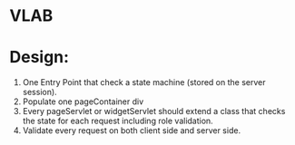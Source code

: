 VLAB
====

# Design:

1) One Entry Point that check a state machine (stored on the server session).  
2) Populate one pageContainer div  
3) Every pageServlet or widgetServlet should extend a class that checks the state for each request including role validation.  
4) Validate every request on both client side and server side.

